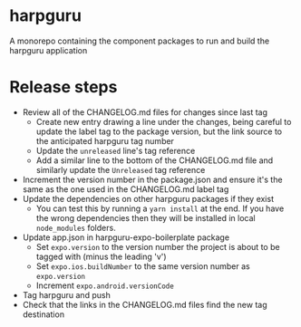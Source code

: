 # harpguru

A monorepo containing the component packages to run and build the harpguru application

# Release steps

- Review all of the CHANGELOG.md files for changes since last tag
  - Create new entry drawing a line under the changes, being careful to update the label tag to the package version, but the link source to the anticipated harpguru tag number
  - Update the `unreleased` line's tag reference
  - Add a similar line to the bottom of the CHANGELOG.md file and similarly update the `Unreleased` tag reference
- Increment the version number in the package.json and ensure it's the same as the one used in the CHANGELOG.md label tag
- Update the dependencies on other harpguru packages if they exist
  - You can test this by running a `yarn install` at the end. If you have the wrong dependencies then they will be installed in local `node_modules` folders.
- Update app.json in harpguru-expo-boilerplate package
  - Set `expo.version` to the version number the project is about to be tagged with (minus the leading 'v')
  - Set `expo.ios.buildNumber` to the same version number as `expo.version`
  - Increment `expo.android.versionCode`
- Tag harpguru and push
- Check that the links in the CHANGELOG.md files find the new tag destination
